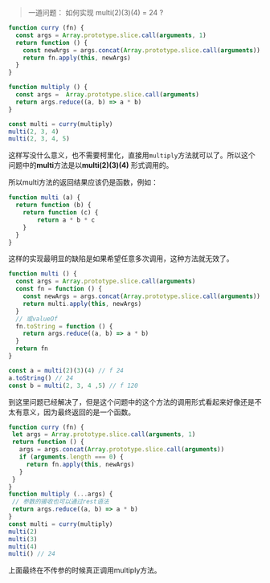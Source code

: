 > 一道问题： 如何实现 multi(2)(3)(4) = 24 ?
```js
function curry (fn) {
  const args = Array.prototype.slice.call(arguments, 1)
  return function () {
    const newArgs = args.concat(Array.prototype.slice.call(arguments))
    return fn.apply(this, newArgs)
  }
}

function multiply () {
  const args =  Array.prototype.slice.call(arguments)
  return args.reduce((a, b) => a * b)
}

const multi = curry(multiply)
multi(2, 3, 4)
multi(2, 3, 4, 5)
```

这样写没什么意义，也不需要柯里化，直接用`multiply`方法就可以了。所以这个问题中的**multi**方法是以**multi(2)(3)(4)** 形式调用的。

所以multi方法的返回结果应该仍是函数，例如：
```js
function multi (a) {
  return function (b) {
    return function (c) {
        return a * b * c
    } 
  }
}
```

这样的实现最明显的缺陷是如果希望任意多次调用，这种方法就无效了。
```js
function multi () {
  const args = Array.prototype.slice.call(arguments)
  const fn = function () {
    const newArgs = args.concat(Array.prototype.slice.call(arguments))
    return multi.apply(this, newArgs)
  }
  // 或valueOf
  fn.toString = function () {
    return args.reduce((a, b) => a * b)
  }
  return fn
}

const a = multi(2)(3)(4) // f 24
a.toString() // 24
const b = multi(2, 3, 4 ,5) // f 120
```

到这里问题已经解决了，但是这个问题中的这个方法的调用形式看起来好像还是不太有意义，因为最终返回的是一个函数。
 ```js   
function curry (fn) {
  let args = Array.prototype.slice.call(arguments, 1)
  return function () {
    args = args.concat(Array.prototype.slice.call(arguments))
    if (arguments.length === 0) {
      return fn.apply(this, newArgs)
    }
  }
}
function multiply (...args) {
  // 参数的接收也可以通过rest语法
  return args.reduce((a, b) => a * b)
}
const multi = curry(multiply)
multi(2)
multi(3)
multi(4)
multi() // 24
```

上面最终在不传参的时候真正调用multiply方法。
